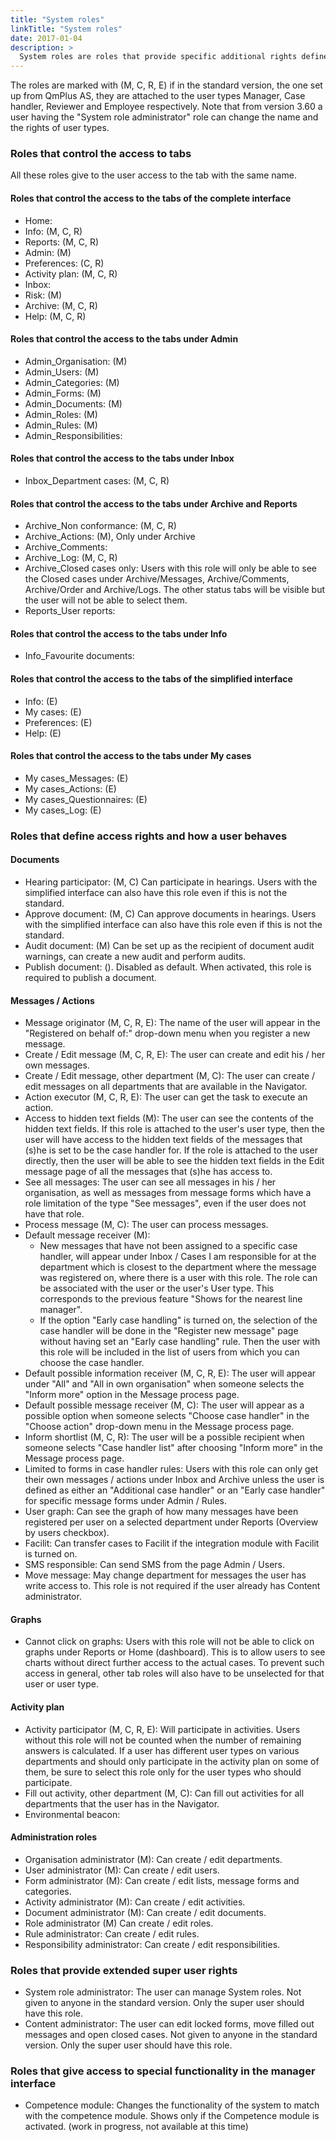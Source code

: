```yaml
---
title: "System roles"
linkTitle: "System roles"
date: 2017-01-04
description: >
  System roles are roles that provide specific additional rights defined in the system. New system roles can only be defined by QmPlus AS.
---
```

The roles are marked with (M, C, R, E) if in the standard version, the one set up from QmPlus AS, they are attached to the user types Manager, Case handler, Reviewer and Employee respectively. Note that from version 3.60 a user having the "System role administrator" role can change the name and the rights of user types.

### Roles that control the access to tabs

All these roles give to the user access to the tab with the same name.

#### Roles that control the access to the tabs of the complete interface

- Home:
- Info: (M, C, R)
- Reports: (M, C, R)
- Admin: (M)
- Preferences: (C, R)
- Activity plan: (M, C, R)
- Inbox:
- Risk: (M)
- Archive: (M, C, R)
- Help: (M, C, R)

#### Roles that control the access to the tabs under Admin

- Admin_Organisation: (M)
- Admin_Users: (M)
- Admin_Categories: (M)
- Admin_Forms: (M)
- Admin_Documents: (M)
- Admin_Roles: (M)
- Admin_Rules: (M)
- Admin_Responsibilities:

#### Roles that control the access to the tabs under Inbox

- Inbox_Department cases: (M, C, R)

#### Roles that control the access to the tabs under Archive and Reports

- Archive_Non conformance: (M, C, R)
- Archive_Actions: (M), Only under Archive
- Archive_Comments:
- Archive_Log: (M, C, R)
- Archive_Closed cases only: Users with this role will only be able to see the Closed cases under Archive/Messages, Archive/Comments, Archive/Order and Archive/Logs. The other status tabs will be visible but the user will not be able to select them.
- Reports_User reports:

#### Roles that control the access to the tabs under Info

- Info_Favourite documents:

#### Roles that control the access to the tabs of the simplified interface

- Info: (E)
- My cases: (E)
- Preferences: (E)
- Help: (E)

#### Roles that control the access to the tabs under My cases

- My cases_Messages: (E)
- My cases_Actions: (E)
- My cases_Questionnaires: (E)
- My cases_Log: (E)

### Roles that define access rights and how a user behaves

#### Documents

- Hearing participator: (M, C) Can participate in hearings. Users with the simplified interface can also have this role even if this is not the standard.
- Approve document: (M, C) Can approve documents in hearings. Users with the simplified interface can also have this role even if this is not the standard.
- Audit document: (M) Can be set up as the recipient of document audit warnings, can create a new audit and perform audits.
- Publish document: (). Disabled as default. When activated, this role is required to publish a document.

#### Messages / Actions

- Message originator (M, C, R, E): The name of the user will appear in the "Registered on behalf of:" drop-down menu when you register a new message.
- Create / Edit message (M, C, R, E): The user can create and edit his / her own messages.
- Create / Edit message, other department (M, C): The user can create / edit messages on all departments that are available in the Navigator.
- Action executor (M, C, R, E): The user can get the task to execute an action.
- Access to hidden text fields (M): The user can see the contents of the hidden text fields. If this role is attached to the user's user type, then the user will have access to the hidden text fields of the messages that (s)he is set to be the case handler for. If the role is attached to the user directly, then the user will be able to see the hidden text fields in the Edit message page of all the messages that (s)he has access to.
- See all messages: The user can see all messages in his / her organisation, as well as messages from message forms which have a role limitation of the type "See messages", even if the user does not have that role.
- Process message (M, C): The user can process messages.
- Default message receiver (M):
  - New messages that have not been assigned to a specific case handler, will appear under Inbox / Cases I am responsible for at the department which is closest to the department where the message was registered on, where there is a user with this role. The role can be associated with the user or the user's User type. This corresponds to the previous feature "Shows for the nearest line manager".
  - If the option "Early case handling" is turned on, the selection of the case handler will be done in the "Register new message" page without having set an "Early case handling" rule. Then the user with this role will be included in the list of users from which you can choose the case handler.
- Default possible information receiver (M, C, R, E): The user will appear under "All" and "All in own organisation" when someone selects the "Inform more" option in the Message process page.
- Default possible message receiver (M, C): The user will appear as a possible option when someone selects "Choose case handler" in the "Choose action" drop-down menu in the Message process page.
- Inform shortlist (M, C, R): The user will be a possible recipient when someone selects "Case handler list" after choosing "Inform more" in the Message process page.
- Limited to forms in case handler rules: Users with this role can only get their own messages / actions under Inbox and Archive unless the user is defined as either an "Additional case handler" or an "Early case handler" for specific message forms under Admin / Rules.
- User graph: Can see the graph of how many messages have been registered per user on a selected department under Reports (Overview by users checkbox).
- Facilit: Can transfer cases to Facilit if the integration module with Facilit is turned on.
- SMS responsible: Can send SMS from the page Admin / Users.
- Move message: May change department for messages the user has write access to. This role is not required if the user already has Content administrator.

#### Graphs

- Cannot click on graphs: Users with this role will not be able to click on graphs under Reports or Home (dashboard). This is to allow users to see charts without direct further access to the actual cases. To prevent such access in general, other tab roles will also have to be unselected for that user or user type.

#### Activity plan

- Activity participator (M, C, R, E): Will participate in activities. Users without this role will not be counted when the number of remaining answers is calculated. If a user has different user types on various departments and should only participate in the activity plan on some of them, be sure to select this role only for the user types who should participate.
- Fill out activity, other department (M, C): Can fill out activities for all departments that the user has in the Navigator.
- Environmental beacon:

#### Administration roles

- Organisation administrator (M): Can create / edit departments.
- User administrator (M): Can create / edit users.
- Form administrator (M): Can create / edit lists, message forms and categories.
- Activity administrator (M): Can create / edit activities.
- Document administrator (M): Can create / edit documents.
- Role administrator (M) Can create / edit roles.
- Rule administrator: Can create / edit rules.
- Responsibility administrator: Can create / edit responsibilities.

### Roles that provide extended super user rights

- System role administrator: The user can manage System roles. Not given to anyone in the standard version. Only the super user should have this role.
- Content administrator: The user can edit locked forms, move filled out messages and open closed cases. Not given to anyone in the standard version. Only the super user should have this role.

### Roles that give access to special functionality in the manager interface

- Competence module: Changes the functionality of the system to match with the competence module. Shows only if the Competence module is activated. (work in progress, not available at this time)
